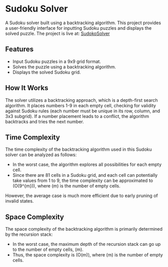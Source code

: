 # Sudoku Solver

A Sudoku solver built using a backtracking algorithm. This project provides a user-friendly interface for inputting Sudoku puzzles and displays the solved puzzle.
The project is live at: [SudokoSolver]([https://sudoko-solver-cues194su-anurag-singhs-projects-18b7525a.vercel.app/](https://anurag22485.github.io/Sudoko-Solver/))



## Features

- Input Sudoku puzzles in a 9x9 grid format.
- Solves the puzzle using a backtracking algorithm.
- Displays the solved Sudoku grid.

## How It Works

The solver utilizes a backtracking approach, which is a depth-first search algorithm. It places numbers 1-9 in each empty cell, checking for validity against Sudoku rules (each number must be unique in its row, column, and 3x3 subgrid). If a number placement leads to a conflict, the algorithm backtracks and tries the next number.

## Time Complexity

The time complexity of the backtracking algorithm used in this Sudoku solver can be analyzed as follows:

- In the worst case, the algorithm explores all possibilities for each empty cell.
- Since there are 81 cells in a Sudoku grid, and each cell can potentially take values from 1 to 9, the time complexity can be approximated to \(O(9^{m})\), where \(m\) is the number of empty cells.

However, the average case is much more efficient due to early pruning of invalid states.

## Space Complexity

The space complexity of the backtracking algorithm is primarily determined by the recursion stack:

- In the worst case, the maximum depth of the recursion stack can go up to the number of empty cells, \(m\).
- Thus, the space complexity is \(O(m)\), where \(m\) is the number of empty cells.
